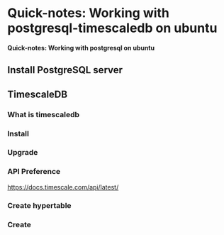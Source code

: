 # Quick-notes: Working with postgresql-timescaledb on ubuntu


<!--more-->
**Quick-notes: Working with postgresql  on ubuntu**

## Install PostgreSQL server
## TimescaleDB
### What is timescaledb
### Install
### Upgrade
### API Preference
https://docs.timescale.com/api/latest/
### Create hypertable
### Create 
